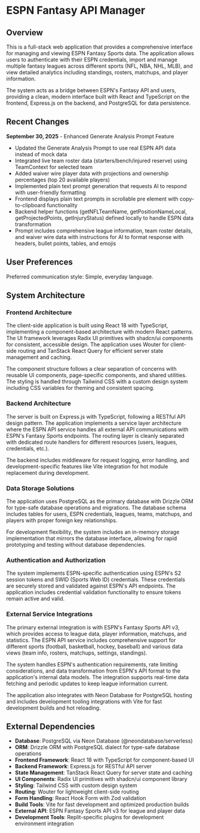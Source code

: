 # ESPN Fantasy API Manager

## Overview

This is a full-stack web application that provides a comprehensive interface for managing and viewing ESPN Fantasy Sports data. The application allows users to authenticate with their ESPN credentials, import and manage multiple fantasy leagues across different sports (NFL, NBA, NHL, MLB), and view detailed analytics including standings, rosters, matchups, and player information.

The system acts as a bridge between ESPN's Fantasy API and users, providing a clean, modern interface built with React and TypeScript on the frontend, Express.js on the backend, and PostgreSQL for data persistence.

## Recent Changes

**September 30, 2025** - Enhanced Generate Analysis Prompt Feature
- Updated the Generate Analysis Prompt to use real ESPN API data instead of mock data
- Integrated live team roster data (starters/bench/injured reserve) using TeamContext for selected team
- Added waiver wire player data with projections and ownership percentages (top 20 available players)
- Implemented plain text prompt generation that requests AI to respond with user-friendly formatting
- Frontend displays plain text prompts in scrollable pre element with copy-to-clipboard functionality
- Backend helper functions (getNFLTeamName, getPositionNameLocal, getProjectedPoints, getInjuryStatus) defined locally to handle ESPN data transformation
- Prompt includes comprehensive league information, team roster details, and waiver wire data with instructions for AI to format response with headers, bullet points, tables, and emojis

## User Preferences

Preferred communication style: Simple, everyday language.

## System Architecture

### Frontend Architecture
The client-side application is built using React 18 with TypeScript, implementing a component-based architecture with modern React patterns. The UI framework leverages Radix UI primitives with shadcn/ui components for consistent, accessible design. The application uses Wouter for client-side routing and TanStack React Query for efficient server state management and caching.

The component structure follows a clear separation of concerns with reusable UI components, page-specific components, and shared utilities. The styling is handled through Tailwind CSS with a custom design system including CSS variables for theming and consistent spacing.

### Backend Architecture
The server is built on Express.js with TypeScript, following a RESTful API design pattern. The application implements a service layer architecture where the ESPN API service handles all external API communications with ESPN's Fantasy Sports endpoints. The routing layer is cleanly separated with dedicated route handlers for different resources (users, leagues, credentials, etc.).

The backend includes middleware for request logging, error handling, and development-specific features like Vite integration for hot module replacement during development.

### Data Storage Solutions
The application uses PostgreSQL as the primary database with Drizzle ORM for type-safe database operations and migrations. The database schema includes tables for users, ESPN credentials, leagues, teams, matchups, and players with proper foreign key relationships.

For development flexibility, the system includes an in-memory storage implementation that mirrors the database interface, allowing for rapid prototyping and testing without database dependencies.

### Authentication and Authorization
The system implements ESPN-specific authentication using ESPN's S2 session tokens and SWID (Sports Web ID) credentials. These credentials are securely stored and validated against ESPN's API endpoints. The application includes credential validation functionality to ensure tokens remain active and valid.

### External Service Integrations
The primary external integration is with ESPN's Fantasy Sports API v3, which provides access to league data, player information, matchups, and statistics. The ESPN API service includes comprehensive support for different sports (football, basketball, hockey, baseball) and various data views (team info, rosters, matchups, settings, standings).

The system handles ESPN's authentication requirements, rate limiting considerations, and data transformation from ESPN's API format to the application's internal data models. The integration supports real-time data fetching and periodic updates to keep league information current.

The application also integrates with Neon Database for PostgreSQL hosting and includes development tooling integrations with Vite for fast development builds and hot reloading.

## External Dependencies

- **Database**: PostgreSQL via Neon Database (@neondatabase/serverless)
- **ORM**: Drizzle ORM with PostgreSQL dialect for type-safe database operations
- **Frontend Framework**: React 18 with TypeScript for component-based UI
- **Backend Framework**: Express.js for RESTful API server
- **State Management**: TanStack React Query for server state and caching
- **UI Components**: Radix UI primitives with shadcn/ui component library
- **Styling**: Tailwind CSS with custom design system
- **Routing**: Wouter for lightweight client-side routing
- **Form Handling**: React Hook Form with Zod validation
- **Build Tools**: Vite for fast development and optimized production builds
- **External API**: ESPN Fantasy Sports API v3 for league and player data
- **Development Tools**: Replit-specific plugins for development environment integration